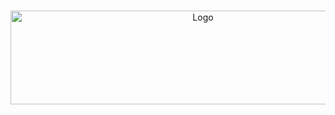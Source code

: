 <br />
<p align="center">
  <a href="https://github.com/koraytt/KT">
    <img src="images/line_blank.png" alt="Logo" width="600" height="150">
  </a>
